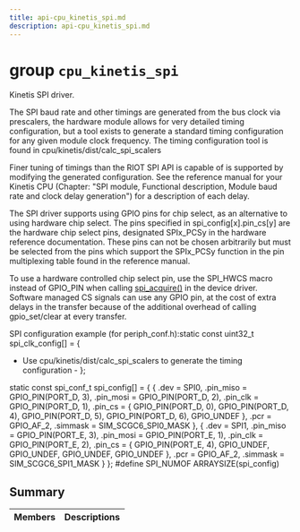 ```yaml
---
title: api-cpu_kinetis_spi.md
description: api-cpu_kinetis_spi.md
---
```

# group `cpu_kinetis_spi` 

Kinetis SPI driver.

The SPI baud rate and other timings are generated from the bus clock via prescalers, the hardware module allows for very detailed timing configuration, but a tool exists to generate a standard timing configuration for any given module clock frequency. The timing configuration tool is found in cpu/kinetis/dist/calc_spi_scalers

Finer tuning of timings than the RIOT SPI API is capable of is supported by modifying the generated configuration. See the reference manual for your Kinetis CPU (Chapter: "SPI module, Functional description, Module baud rate and
clock delay generation") for a description of each delay.

The SPI driver supports using GPIO pins for chip select, as an alternative to using hardware chip select. The pins specified in spi_config[x].pin_cs[y] are the hardware chip select pins, designated SPIx_PCSy in the hardware reference documentation. These pins can not be chosen arbitrarily but must be selected from the pins which support the SPIx_PCSy function in the pin multiplexing table found in the reference manual.

To use a hardware controlled chip select pin, use the SPI_HWCS macro instead of GPIO_PIN when calling [spi_acquire()](./doc/starlight-docs/src/content/docs/apidoc/api-undefined.md#group__drivers__periph__spi_1ga31d89f231c0d6b18a71f2c8f3804e042) in the device driver. Software managed CS signals can use any GPIO pin, at the cost of extra delays in the transfer because of the additional overhead of calling gpio_set/clear at every transfer.

SPI configuration example (for periph_conf.h):static const uint32_t spi_clk_config[] = {
- Use cpu/kinetis/dist/calc_spi_scalers to generate the timing configuration -
};

static const spi_conf_t spi_config[] = {
    {
        .dev      = SPI0,
        .pin_miso = GPIO_PIN(PORT_D, 3),
        .pin_mosi = GPIO_PIN(PORT_D, 2),
        .pin_clk  = GPIO_PIN(PORT_D, 1),
        .pin_cs   = {
            GPIO_PIN(PORT_D, 0),
            GPIO_PIN(PORT_D, 4),
            GPIO_PIN(PORT_D, 5),
            GPIO_PIN(PORT_D, 6),
            GPIO_UNDEF
        },
        .pcr      = GPIO_AF_2,
        .simmask  = SIM_SCGC6_SPI0_MASK
    },
    {
        .dev      = SPI1,
        .pin_miso = GPIO_PIN(PORT_E, 3),
        .pin_mosi = GPIO_PIN(PORT_E, 1),
        .pin_clk  = GPIO_PIN(PORT_E, 2),
        .pin_cs   = {
            GPIO_PIN(PORT_E, 4),
            GPIO_UNDEF,
            GPIO_UNDEF,
            GPIO_UNDEF,
            GPIO_UNDEF
        },
        .pcr      = GPIO_AF_2,
        .simmask  = SIM_SCGC6_SPI1_MASK
    }
};
#define SPI_NUMOF           ARRAYSIZE(spi_config)

## Summary

 Members                        | Descriptions                                
--------------------------------|---------------------------------------------


